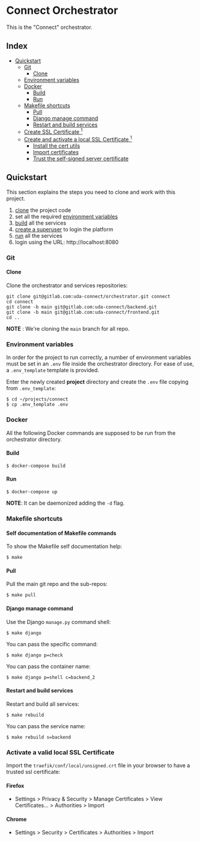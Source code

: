 # Connect Orchestrator

This is the "Connect" orchestrator.

## Index

- [Quickstart](#quickstart)
  - [Git](#git)
    - [Clone](#clone)
  - [Environment variables](#environment-variables)
  - [Docker](#docker)
    - [Build](#build)
    - [Run](#run)
  - [Makefile shortcuts](#makefile-shortcuts)
    - [Pull](#pull)
    - [Django manage command](#django-manage-command)
    - [Restart and build services](#restart-and-build-services)
  - [Create SSL Certificate <sup id="a-setup-https-locally">1</sup>](#create-ssl-certificate-sup-ida-setup-https-locally1sup)
  - [Create and activate a local SSL Certificate <sup id="a-setup-https-locally">1</sup>](#create-and-activate-a-local-ssl-certificate-sup-ida-setup-https-locally1sup)
    - [Install the cert utils](#install-the-cert-utils)
    - [Import certificates](#import-certificates)
    - [Trust the self-signed server certificate](#trust-the-self-signed-server-certificate)

## Quickstart

This section explains the steps you need to clone and work with this project.

1. [clone](#clone) the project code
2. set all the required [environment variables](#environment-variables)
3. [build](#build) all the services
4. [create a superuser](#create-a-superuser) to login the platform
5. [run](#run) all the services
6. login using the URL: http://localhost:8080

### Git

#### Clone

Clone the orchestrator and services repositories:

```console
git clone git@gitlab.com:uda-connect/orchestrator.git connect
cd connect
git clone -b main git@gitlab.com:uda-connect/backend.git
git clone -b main git@gitlab.com:uda-connect/frontend.git
cd ..
```

**NOTE** : We're cloning the `main` branch for all repo.

### Environment variables

In order for the project to run correctly, a number of environment variables must be set in an `.env` file inside the orchestrator directory. For ease of use, a `.env_template` template is provided.

Enter the newly created **project** directory and create the `.env` file copying from `.env_template`:

```console
$ cd ~/projects/connect
$ cp .env_template .env
```

### Docker

All the following Docker commands are supposed to be run from the orchestrator directory.

#### Build

```console
$ docker-compose build
```

#### Run

```console
$ docker-compose up
```

**NOTE**: It can be daemonized adding the `-d` flag.

### Makefile shortcuts

#### Self documentation of Makefile commands

To show the Makefile self documentation help:

```console
$ make
```

#### Pull

Pull the main git repo and the sub-repos:

```console
$ make pull
```

#### Django manage command

Use the Django `manage.py` command shell:

```console
$ make django
```

You can pass the specific command:

```console
$ make django p=check
```

You can pass the container name:

```console
$ make django p=shell c=backend_2
```

#### Restart and build services

Restart and build all services:

```console
$ make rebuild
```

You can pass the service name:

```console
$ make rebuild s=backend
```

### Activate a valid local SSL Certificate

Import the `traefik/conf/local/unsigned.crt` file in your browser to have a trusted ssl certificate:

#### Firefox

- Settings > Privacy & Security > Manage Certificates > View Certificates... > Authorities > Import

#### Chrome

- Settings > Security > Certificates > Authorities > Import
